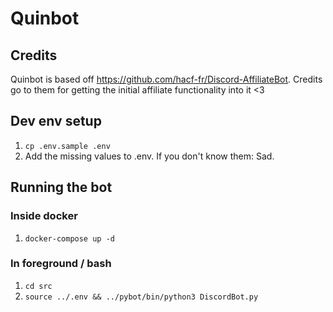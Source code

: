 # Quinbot

## Credits

Quinbot is based off https://github.com/hacf-fr/Discord-AffiliateBot. Credits go to them for getting the initial affiliate functionality into it <3

## Dev env setup
1. `cp .env.sample .env`
2. Add the missing values to .env. If you don't know them: Sad.

## Running the bot

### Inside docker
1. `docker-compose up -d`

### In foreground / bash
1. `cd src`
2. `source ../.env && ../pybot/bin/python3 DiscordBot.py`